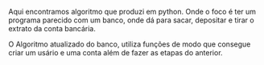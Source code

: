 Aqui encontramos algoritmo que produzi em python. Onde o foco é ter um programa parecido com um banco, onde dá para sacar, depositar e tirar o extrato da conta bancária.

O Algoritmo atualizado do banco, utiliza funções de modo que consegue criar um usário e uma conta além de fazer as etapas do anterior.
